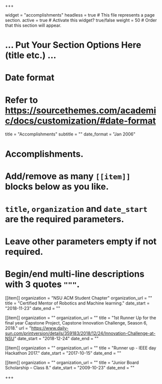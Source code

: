 +++


widget = "accomplishments"
headless = true  # This file represents a page section.
active = true  # Activate this widget? true/false
weight = 50  # Order that this section will appear.


# ... Put Your Section Options Here (title etc.) ...

# Date format
#   Refer to https://sourcethemes.com/academic/docs/customization/#date-format

title = "Accomplishments"
subtitle = ""
date_format = "Jan 2006"

# Accomplishments.
#   Add/remove as many `[[item]]` blocks below as you like.
#   `title`, `organization` and `date_start` are the required parameters.
#   Leave other parameters empty if not required.
#   Begin/end multi-line descriptions with 3 quotes `"""`.

[[item]]
  organization = "NSU ACM Student Chapter"
  organization_url = ""
  title = "Certified Mentor of Robotics and Machine learning."
  date_start = "2018-11-23"
  date_end = ""




[[item]]
  organization = ""
  organization_url = ""
  title = "1st Runner Up for the final year Capstone Project, Capstone Innovation Challenge, Season 6, 2018."
  url = "https://www.daily-sun.com/printversion/details/359183/2018/12/24/Innovation-Challenge-at-NSU"
  date_start = "2018-12-24"
  date_end = ""

  
[[item]]
  organization = ""
  organization_url = ""
  title = "Runner up - IEEE day Hackathon 2017."
  date_start = "2017-10-15"
  date_end = ""

 [[item]]
  organization = ""
  organization_url = ""
  title = "Junior Board Scholarship – Class 8." 
  date_start = "2009-10-23"
  date_end = ""

+++